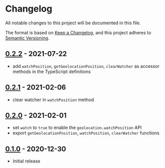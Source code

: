 # Changelog

All notable changes to this project will be documented in this file.

The format is based on [Keep a Changelog](https://keepachangelog.com/en/1.0.0/),
and this project adheres to [Semantic Versioning](https://semver.org/spec/v2.0.0.html).

## [0.2.2](https://github.com/metonym/svelte-geolocation/releases/tag/v0.2.2) - 2021-07-22

- add `watchPosition`, `getGeolocationPosition`, `clearWatcher` as accessor methods in the TypeScript definitions

## [0.2.1](https://github.com/metonym/svelte-geolocation/releases/tag/v0.2.1) - 2021-02-06

- clear watcher in `watchPosition` method

## [0.2.0](https://github.com/metonym/svelte-geolocation/releases/tag/v0.2.0) - 2021-02-01

- set `watch` to `true` to enable the `geolocation.watchPosition` API
- export `getGeolocationPosition`, `watchPosition`, `clearWatcher` functions

## [0.1.0](https://github.com/metonym/svelte-geolocation/releases/tag/v0.1.0) - 2020-12-30

- Initial release
